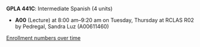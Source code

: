 **GPLA 441C**: Intermediate Spanish (4 units)

- **A00** (Lecture) at 8:00 am–9:20 am on Tuesday, Thursday at RCLAS R02 by Pedregal, Sandra Luz (A00611460)

[Enrollment numbers over time](./GPLA441C.tsv)
